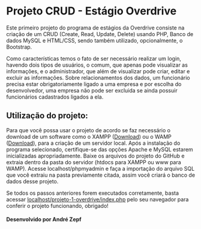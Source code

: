 # Projeto CRUD - Estágio Overdrive
 <p>Este primeiro projeto do programa de estágios da Overdrive consiste na criação de um CRUD (Create, Read, Update, Delete) usando PHP, Banco de dados MySQL e HTML/CSS, sendo também utilizado, opcionalmente, o Bootstrap.</p>
 <p>Como características temos o fato de ser necessário realizar um login, havendo dois tipos de usuários, o comum, que apenas pode visualizar as informações, e o administrador, que além de visualizar pode criar, editar e excluir as informações. Sobre relacionamentos dos dados, um funcionário precisa estar obrigatoriamente ligado a uma empresa e por escolha do desenvolvedor, uma empresa não pode ser excluida se ainda possuir funcionários cadastrados ligados a ela.</p>
<h2>Utilização do projeto:</h2>
<p>Para que você possa usar o projeto de acordo se faz necessário o download de um software como o XAMPP (<a href="https://www.apachefriends.org/pt_br/index.html">Download</a>) ou o WAMP (<a href="https://www.wampserver.com/en/">Download</a>), para a criação de um servidor local. Após a instalação do programa selecionado, certifique-se das opções Apache e MySQL estarem inicializadas apropriadamente. Baixe os arquivos do projeto do GitHub e extraia dentro da pasta do servidor (htdocs para XAMPP ou www para WAMP). Acesse localhost/phpmyadmin e faça a importação do arquivo SQL que você extraiu na pasta previamente citada, assim você criará o banco de dados desse projeto.</p>
<p>Se todos os passos anteriores forem executados corretamente, basta acessar <a href="http://localhost/projeto-1-overdrive/index.php">localhost/projeto-1-overdrive/index.php</a> pelo seu navegador para conferir o projeto funcionando, obrigado!</p>

<h4>Desenvolvido por André Zepf</h4>
